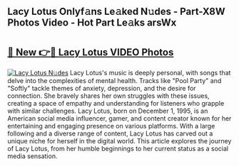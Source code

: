 ## Lacy Lotus Onlyf𝚊ns Le𝚊ked N𝚞des - Part-X8W Photos Video - Hot Part Le𝚊ks arsWx

# <h2><a href="http://ab61833.deff.icu/?id=Lacy+Lotus">🔗 New 👉🔴 Lacy Lotus VIDEO Photos</a></h2>

[![Lacy Lotus N𝚞des](https://i.imgur.com/rIISA9y.gif)](http://ab61833.deff.icu/?id=Lacy+Lotus)
Lacy Lotus's music is deeply personal, with songs that delve into the complexities of mental health. Tracks like "Pool Party" and "Softly" tackle themes of anxiety, depression, and the desire for connection. She bravely shares her own struggles with these issues, creating a space of empathy and understanding for listeners who grapple with similar challenges. Lacy Lotus, born on December 1, 1995, is an American social media influencer, gamer, and content creator known for her entertaining and engaging presence on various platforms. With a large following and a diverse range of content, Lacy Lotus has carved out a unique niche for herself in the digital world. This article explores the journey of Lacy Lotus, from her humble beginnings to her current status as a social media sensation.
